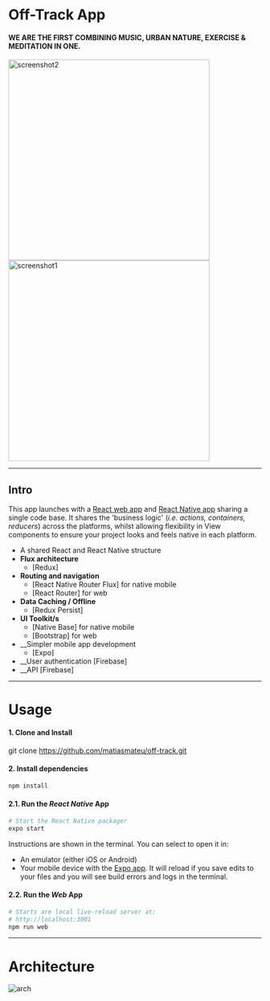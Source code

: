 # Off-Track App

#### WE ARE THE FIRST COMBINING MUSIC, URBAN NATURE, EXERCISE & MEDITATION IN ONE. 

<img src="https://github.com/matiasmateu/off-track/blob/master/src/images/o1.png" alt="screenshot2" width="400px"></img>
<img src="https://github.com/matiasmateu/off-track/blob/master/src/images/offf.png" alt="screenshot1" width="400px"></img>

---

## Intro

This app launches with a [React web app](https://reactjs.org/) and [React Native app](https://facebook.github.io/react-native/) sharing a single code base. It shares the 'business logic' (_i.e. actions, containers, reducers_) across the platforms, whilst allowing flexibility in View components to ensure your project looks and feels native in each platform.

- A shared React and React Native structure
- __Flux architecture__
    - [Redux]
- __Routing and navigation__
    - [React Native Router Flux] for native mobile
    - [React Router] for web
- __Data Caching / Offline__
    - [Redux Persist]
- __UI Toolkit/s__
    - [Native Base] for native mobile
    - [Bootstrap] for web
- __Simpler mobile app development
    - [Expo]
- __User authentication
    [Firebase]
- __API
    [Firebase]
---
# Usage


#### 1. Clone and Install


git clone https://github.com/matiasmateu/off-track.git

#### 2. Install dependencies
```bash
npm install
```

#### 2.1. Run the _React Native_ App

```bash
# Start the React Native packager
expo start
```

Instructions are shown in the terminal. You can select to open it in:

- An emulator (either iOS or Android)
- Your mobile device with the [Expo app](https://expo.io/). It will reload if you save edits to your files and you will see build errors and logs in the terminal.

#### 2.2. Run the _Web_ App

```bash
# Starts are local live-reload server at:
# http://localhost:3001
npm run web
```

---
# Architecture

<img src="https://github.com/matiasmateu/off-track/blob/master/src/images/architecture.png" alt="arch" />
